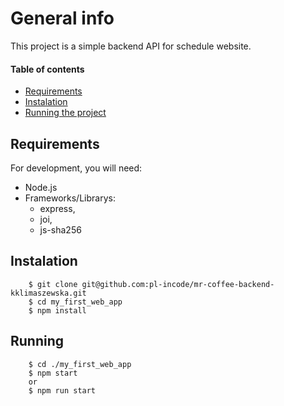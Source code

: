 # General info

This project is a simple backend API for schedule website.


#### Table of contents

* [Requirements](#requirements)
* [Instalation](#instalation)
* [Running the project](#running)

	
## Requirements

For development, you will need:
* Node.js
* Frameworks/Librarys:
    - express,
    - joi,
    - js-sha256

	
## Instalation
```
    $ git clone git@github.com:pl-incode/mr-coffee-backend-kklimaszewska.git
    $ cd my_first_web_app
    $ npm install
```


## Running
```
    $ cd ./my_first_web_app
    $ npm start
    or
    $ npm run start
```
